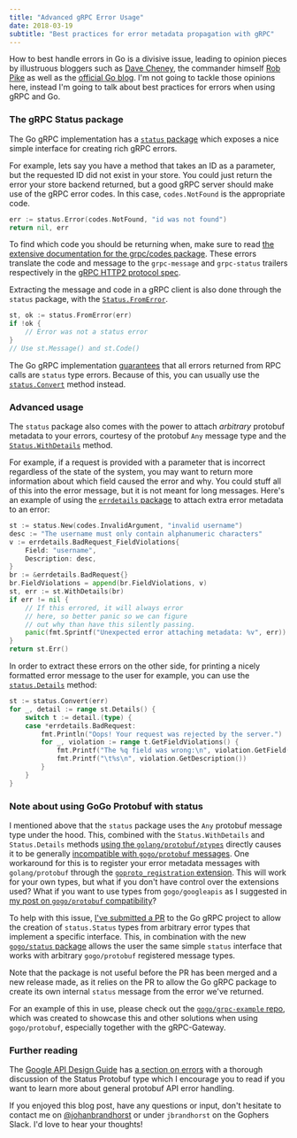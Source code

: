 ```yaml
---
title: "Advanced gRPC Error Usage"
date: 2018-03-19
subtitle: "Best practices for error metadata propagation with gRPC"
---
```


How to best handle errors in Go is a divisive issue, leading
to opinion pieces by illustruous bloggers such as
[Dave Cheney](https://dave.cheney.net/tag/error-handling),
the commander himself
[Rob Pike](https://commandcenter.blogspot.co.uk/2017/12/error-handling-in-upspin.html)
as well as the
[official Go blog](https://blog.golang.org/errors-are-values). I'm
not going to tackle those opinions here, instead I'm going to talk
about best practices for errors when using gRPC and Go.

### The gRPC Status package

The Go gRPC implementation has a
[`status` package](https://godoc.org/google.golang.org/grpc/status)
which exposes a nice simple interface for creating rich gRPC errors.

For example, lets say you have a method that takes an ID as a parameter,
but the requested ID did not exist in your store. You could just return
the error your store backend returned, but a good gRPC server should
make use of the gRPC error codes. In this case, `codes.NotFound` is
the appropriate code.

```go
err := status.Error(codes.NotFound, "id was not found")
return nil, err
```

To find which code you should be returning when, make sure to read
[the extensive documentation for the grpc/codes package](https://godoc.org/google.golang.org/grpc/codes).
These errors translate the code and message to the `grpc-message`
and `grpc-status` trailers respectively in the
[gRPC HTTP2 protocol spec](https://github.com/grpc/grpc/blob/master/doc/PROTOCOL-HTTP2.md#responses).

Extracting the message and code in a gRPC client is also done through the
`status` package, with the [`Status.FromError`](https://godoc.org/google.golang.org/grpc/status#FromError).

```go
st, ok := status.FromError(err)
if !ok {
    // Error was not a status error
}
// Use st.Message() and st.Code()
```

The Go gRPC implementation [guarantees](https://github.com/grpc/grpc-go/pull/1782)
that all errors returned from RPC calls are `status` type errors. Because of this,
you can usually use the
[`status.Convert`](https://godoc.org/google.golang.org/grpc/status#Convert) method instead.

### Advanced usage

The `status` package also comes with the power to attach _arbitrary_
protobuf metadata to your errors, courtesy of the protobuf `Any` message type
and the [`Status.WithDetails`](https://godoc.org/google.golang.org/grpc/status#Status.WithDetails)
method.

For example, if a request is provided with a parameter that is incorrect regardless
of the state of the system, you may want to return more information about which
field caused the error and why. You could stuff all of this into the error message,
but it is not meant for long messages. Here's an example of using the
[`errdetails` package](https://godoc.org/google.golang.org/genproto/googleapis/rpc/errdetails)
to attach extra error metadata to an error:

```go
st := status.New(codes.InvalidArgument, "invalid username")
desc := "The username must only contain alphanumeric characters"
v := errdetails.BadRequest_FieldViolations{
    Field: "username",
    Description: desc,
}
br := &errdetails.BadRequest{}
br.FieldViolations = append(br.FieldViolations, v)
st, err := st.WithDetails(br)
if err != nil {
    // If this errored, it will always error
    // here, so better panic so we can figure
    // out why than have this silently passing.
    panic(fmt.Sprintf("Unexpected error attaching metadata: %v", err))
}
return st.Err()
```

In order to extract these errors on the other side, for printing a nicely
formatted error message to the user for example, you can use the
[`status.Details`](https://godoc.org/google.golang.org/grpc/status#Status.Details) method:

```go
st := status.Convert(err)
for _, detail := range st.Details() {
    switch t := detail.(type) {
    case *errdetails.BadRequest:
        fmt.Println("Oops! Your request was rejected by the server.")
        for _, violation := range t.GetFieldViolations() {
            fmt.Printf("The %q field was wrong:\n", violation.GetField())
            fmt.Printf("\t%s\n", violation.GetDescription())
        }
    }
}
```

### Note about using GoGo Protobuf with status

I mentioned above that the `status` package uses the `Any` protobuf
message type under the hood. This, combined with the `Status.WithDetails`
and `Status.Details` methods [using the `golang/protobuf/ptypes`](https://github.com/grpc/grpc-go/blob/738eb6b62fe9a30ddfe19934b0a22b1a66fbb661/status/status.go#L162)
directly causes it to be generally
[incompatible with `gogo/protobuf` messages](https://github.com/grpc/grpc-go/issues/1885).
One workaround for this is to register your error metadata messages with
`golang/protobuf` through the [`goproto_registration` extension](https://github.com/gogo/protobuf/blob/master/extensions.md#goprotobuf-compatibility).
This will work for your own types, but what if you don't have control
over the extensions used? What if you want to use types from
`gogo/googleapis` as I suggested in [my post on `gogo/protobuf` compatibility](/post/gogoproto)?

To help with this issue, [I've submitted a PR](https://github.com/grpc/grpc-go/pull/1927)
to the Go gRPC project to allow the creation of `status.Status` types from
arbitrary error types that implement a specific interface. This, in combination
with the new [`gogo/status` package](https://github.com/gogo/status) allows
the user the same simple `status` interface that works with arbitrary
`gogo/protobuf` registered message types.

Note that the package is not useful before the PR has been merged
and a new release made, as it relies on the PR to allow the Go gRPC package
to create its own internal `status` message from the error we've returned.

For an example of this in use, please check out the
[`gogo/grpc-example` repo](https://github.com/gogo/grpc-example),
which was created to showcase this and other solutions when using `gogo/protobuf`,
especially together with the gRPC-Gateway.

### Further reading

The [Google API Design Guide](https://cloud.google.com/apis/design)
has [a section on errors](https://cloud.google.com/apis/design/errors)
with a thorough discussion of the Status Protobuf type which I encourage you to
read if you want to learn more about general protobuf API error handling.

If you enjoyed this blog post, have any questions or input, don't hesitate to
contact me on [@johanbrandhorst](https://twitter.com/JohanBrandhorst) or
under `jbrandhorst` on the Gophers Slack. I'd love to hear your thoughts!

